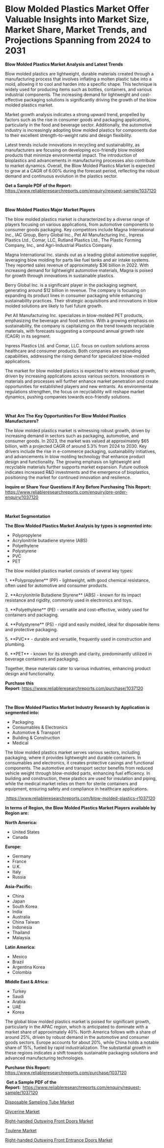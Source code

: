 <p><h1>Blow Molded Plastics Market Offer Valuable Insights into Market Size, Market Share, Market Trends, and Projections Spanning from 2024 to 2031</h1></p><p><strong>Blow Molded Plastics Market Analysis and Latest Trends</strong></p>
<p><p>Blow molded plastics are lightweight, durable materials created through a manufacturing process that involves inflating a molten plastic tube into a mold, allowing it to cool and harden into a specific shape. This technique is widely used for producing items such as bottles, containers, and various industrial components. The increasing demand for lightweight and cost-effective packaging solutions is significantly driving the growth of the blow molded plastics market.</p><p>Market growth analysis indicates a strong upward trend, propelled by factors such as the rise in consumer goods and packaging applications, particularly in the food and beverage sector. Additionally, the automotive industry is increasingly adopting blow molded plastics for components due to their excellent strength-to-weight ratio and design flexibility.</p><p>Latest trends include innovations in recycling and sustainability, as manufacturers are focusing on developing eco-friendly blow molded products that minimize environmental impact. The introduction of bioplastics and advancements in manufacturing processes also contribute to market dynamics. Overall, the Blow Molded Plastics Market is expected to grow at a CAGR of 6.00% during the forecast period, reflecting the robust demand and continuous evolution in the plastics sector.</p></p>
<p><strong>Get a Sample PDF of the Report:&nbsp;</strong> <a href="https://www.reliableresearchreports.com/enquiry/request-sample/1037120?utm_campaign=31&utm_medium=2&utm_source=Github&utm_content=ia&utm_term=06112024&utm_id=blow-molded-plastics">https://www.reliableresearchreports.com/enquiry/request-sample/1037120</a></p>
<p>&nbsp;</p>
<p><strong>Blow Molded Plastics Major Market Players</strong></p>
<p><p>The blow molded plastics market is characterized by a diverse range of players focusing on various applications, from automotive components to consumer goods packaging. Key competitors include Magna International Inc., IAC Group, Berry Global Inc., Pet All Manufacturing Inc., Inpress Plastics Ltd., Comar, LLC, Rutland Plastics Ltd., The Plastic Forming Company, Inc., and Agri-Industrial Plastics Company.</p><p>Magna International Inc. stands out as a leading global automotive supplier, leveraging blow molding for parts like fuel tanks and air intake systems. They reported sales revenue of approximately $36 billion in 2022. With increasing demand for lightweight automotive materials, Magna is poised for growth through innovations in sustainable plastics.</p><p>Berry Global Inc. is a significant player in the packaging segment, generating around $12 billion in revenue. The company is focusing on expanding its product lines in consumer packaging while enhancing sustainability practices. Their strategic acquisitions and innovations in blow molded solutions are likely to fuel future growth.</p><p>Pet All Manufacturing Inc. specializes in blow-molded PET products, emphasizing the beverage and food sectors. With a growing emphasis on sustainability, the company is capitalizing on the trend towards recyclable materials, with forecasts suggesting a compound annual growth rate (CAGR) in its segment.</p><p>Inpress Plastics Ltd. and Comar, LLC. focus on custom solutions across healthcare and consumer products. Both companies are expanding capabilities, addressing the rising demand for specialized blow-molded applications.</p><p>The market for blow molded plastics is expected to witness robust growth, driven by increasing applications across various sectors. Innovations in materials and processes will further enhance market penetration and create opportunities for established players and new entrants. As environmental regulations strengthen, the focus on recyclability will reshape market dynamics, pushing companies towards eco-friendly solutions.</p></p>
<p>&nbsp;</p>
<p><strong>What Are The Key Opportunities For Blow Molded Plastics Manufacturers?</strong></p>
<p><p>The blow molded plastics market is witnessing robust growth, driven by increasing demand in sectors such as packaging, automotive, and consumer goods. In 2023, the market was valued at approximately $65 billion, with a projected CAGR of around 5.3% from 2024 to 2030. Key drivers include the rise in e-commerce packaging, sustainability initiatives, and advancements in blow molding technology that enhance product design and functionality. The growing emphasis on lightweight and recyclable materials further supports market expansion. Future outlook indicates increased R&D investments and the emergence of bioplastics, positioning the market for continued innovation and resilience.</p></p>
<p><strong>Inquire or Share Your Questions If Any Before Purchasing This Report:</strong> <a href="https://www.reliableresearchreports.com/enquiry/pre-order-enquiry/1037120?utm_campaign=31&utm_medium=2&utm_source=Github&utm_content=ia&utm_term=06112024&utm_id=blow-molded-plastics">https://www.reliableresearchreports.com/enquiry/pre-order-enquiry/1037120</a></p>
<p>&nbsp;</p>
<p><strong>Market Segmentation</strong></p>
<p><strong>The Blow Molded Plastics Market Analysis by types is segmented into:</strong></p>
<p><ul><li>Polypropylene</li><li>Acrylonitrile butadiene styrene (ABS)</li><li>Polyethylene</li><li>Polystyrene</li><li>PVC</li><li>PET</li></ul></p>
<p><p>The blow molded plastics market consists of several key types: </p><p>1. **Polypropylene** (PP) - lightweight, with good chemical resistance, often used for automotive and consumer products.</p><p>2. **Acrylonitrile Butadiene Styrene** (ABS) - known for its impact resistance and rigidity, commonly used in electronics and toys.</p><p>3. **Polyethylene** (PE) - versatile and cost-effective, widely used for containers and packaging.</p><p>4. **Polystyrene** (PS) - rigid and easily molded, ideal for disposable items and protective packaging.</p><p>5. **PVC** - durable and versatile, frequently used in construction and plumbing.</p><p>6. **PET** - known for its strength and clarity, predominantly utilized in beverage containers and packaging. </p><p>Together, these materials cater to various industries, enhancing product design and functionality.</p></p>
<p><strong>Purchase this Report:&nbsp;</strong><a href="https://www.reliableresearchreports.com/purchase/1037120?utm_campaign=31&utm_medium=2&utm_source=Github&utm_content=ia&utm_term=06112024&utm_id=blow-molded-plastics">https://www.reliableresearchreports.com/purchase/1037120</a></p>
<p>&nbsp;</p>
<p><strong>The Blow Molded Plastics Market Industry Research by Application is segmented into:</strong></p>
<p><ul><li>Packaging</li><li>Consumables & Electronics</li><li>Automotive & Transport</li><li>Building & Construction</li><li>Medical</li></ul></p>
<p><p>The blow molded plastics market serves various sectors, including packaging, where it provides lightweight and durable containers. In consumables and electronics, it creates protective casings and functional components. The automotive and transport sector benefits from reduced vehicle weight through blow-molded parts, enhancing fuel efficiency. In building and construction, these plastics are used for insulation and piping, while the medical market relies on them for sterile containers and equipment, ensuring safety and compliance in healthcare applications.</p></p>
<p><a href="https://www.reliableresearchreports.com/blow-molded-plastics-r1037120?utm_campaign=31&utm_medium=2&utm_source=Github&utm_content=ia&utm_term=06112024&utm_id=blow-molded-plastics">&nbsp;https://www.reliableresearchreports.com/blow-molded-plastics-r1037120</a></p>
<p><strong>In terms of Region, the Blow Molded Plastics Market Players available by Region are:</strong></p>
<p>
    <p> <strong> North America: </strong>
        <ul>
            <li>United States</li>
            <li>Canada</li>
        </ul>
        </p> 
    <p> <strong> Europe: </strong>
        <ul>
            <li>Germany</li>
            <li>France</li>
            <li>U.K.</li>
            <li>Italy</li>
            <li>Russia</li>
        </ul>
        </p> 
    <p> <strong> Asia-Pacific: </strong>
        <ul>
            <li>China</li>
            <li>Japan</li>
            <li>South Korea</li>
            <li>India</li>
            <li>Australia</li>
            <li>China Taiwan</li>
            <li>Indonesia</li>
            <li>Thailand</li>
            <li>Malaysia</li>
        </ul>
        </p> 
    <p> <strong> Latin America: </strong>
        <ul>
            <li>Mexico</li>
            <li>Brazil</li>
            <li>Argentina Korea</li>
            <li>Colombia</li>
        </ul>
        </p> 
    <p> <strong> Middle East & Africa: </strong>
        <ul>
            <li>Turkey</li>
            <li>Saudi</li>
            <li>Arabia</li>
            <li>UAE</li>
            <li>Korea</li>
        </ul>
    </p>
    </p>
<p><p>The global blow molded plastics market is poised for significant growth, particularly in the APAC region, which is anticipated to dominate with a market share of approximately 40%. North America follows with a share of around 25%, driven by robust demand in the automotive and consumer goods sectors. Europe accounts for about 20%, while China holds a notable share of 15%, fueled by rapid industrialization. The substantial growth in these regions indicates a shift towards sustainable packaging solutions and advanced manufacturing technologies.</p></p>
<p><strong>Purchase this Report: </strong><a href="https://www.reliableresearchreports.com/purchase/1037120?utm_campaign=31&utm_medium=2&utm_source=Github&utm_content=ia&utm_term=06112024&utm_id=blow-molded-plastics">https://www.reliableresearchreports.com/purchase/1037120</a></p>
<p>&nbsp;<strong>Get a Sample PDF of the Report:&nbsp;&nbsp;</strong><a href="https://www.reliableresearchreports.com/enquiry/request-sample/1037120?utm_campaign=31&utm_medium=2&utm_source=Github&utm_content=ia&utm_term=06112024&utm_id=blow-molded-plastics">https://www.reliableresearchreports.com/enquiry/request-sample/1037120</a></p>
<p><strong></strong></p>
<p><p><a href="https://issuu.com/reportprime-2/docs/disposable-sampling-tube-market-siz_f3076614ba73eb?utm_campaign=31&utm_medium=2&utm_source=Github&utm_content=ia&utm_term=06112024&utm_id=blow-molded-plastics">Disposable Sampling Tube Market</a></p><p><a href="https://github.com/shivermasallash/Market-Research-Report-List-1/blob/main/glycerine-market.md?utm_campaign=31&utm_medium=2&utm_source=Github&utm_content=ia&utm_term=06112024&utm_id=blow-molded-plastics">Glycerine Market</a></p><p><a href="https://www.linkedin.com/pulse/right-handed-outswing-front-doors-market-size-growth-industry-ysx2c?utm_campaign=31&utm_medium=2&utm_source=Github&utm_content=ia&utm_term=06112024&utm_id=blow-molded-plastics">Right-handed Outswing Front Doors Market</a></p><p><a href="https://github.com/taketakyriffecd/Market-Research-Report-List-1/blob/main/toulene-market.md?utm_campaign=31&utm_medium=2&utm_source=Github&utm_content=ia&utm_term=06112024&utm_id=blow-molded-plastics">Toulene Market</a></p><p><a href="https://www.linkedin.com/pulse/global-perspectives-right-handed-outswing-front-entrance-i7wsc?utm_campaign=31&utm_medium=2&utm_source=Github&utm_content=ia&utm_term=06112024&utm_id=blow-molded-plastics">Right-handed Outswing Front Entrance Doors Market</a></p></p>